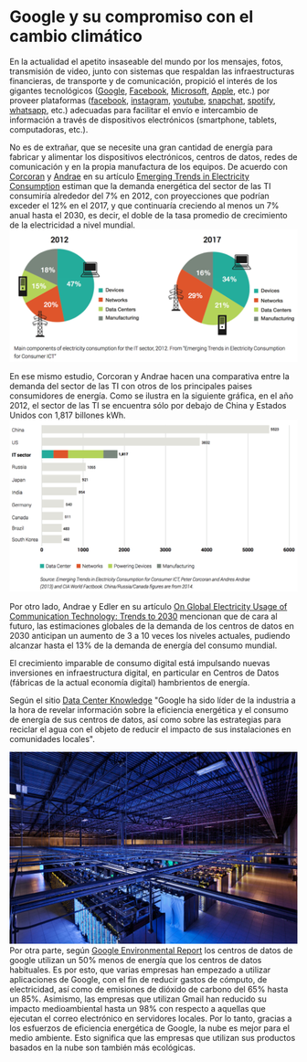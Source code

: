 # Google y su compromiso con el cambio climático
En la actualidad el apetito insaseable del mundo por los mensajes, fotos, transmisión de video, junto con sistemas que respaldan las infraestructuras financieras, de transporte y de comunicación, propició el interés de los gigantes tecnológicos ([Google](https://www.google.com), [Facebook](https://www.facebook.com), [Microsoft](https://www.microsoft.com), [Apple](http://www.apple.com), etc.) por proveer plataformas ([facebook](https://www.facebook.com), [instagram](https://www.instagram.com/), [youtube](http://www.youtube.com), [snapchat](https://www.snapchat.com), [spotify](https://www.spotify.com/), [whatsapp](https://www.whatsapp.com/), etc.) adecuadas para facilitar el envío e intercambio de información a través de dispositivos electrónicos (smartphone, tablets, computadoras, etc.).

No es de extrañar, que se necesite una gran cantidad de energía para fabricar y alimentar los dispositivos electrónicos, centros de datos, redes de comunicación y en la propia manufactura de los equipos. De acuerdo con [Corcoran](https://www.researchgate.net/profile/Peter_Corcoran) y [Andrae](https://www.researchgate.net/profile/Anders_Andrae) en su artículo [Emerging Trends in Electricity Consumption](https://www.researchgate.net/publication/255923829_Emerging_Trends_in_Electricity_Consumption_for_Consumer_ICT) estiman que la demanda energética del sector de las TI consumiría alrededor del 7% en 2012, con  proyecciones que podrían exceder el 12% en el 2017, y que continuaría creciendo al menos un 7% anual hasta el 2030, es decir, el doble de la tasa promedio de crecimiento de la electricidad a nivel mundial. 
![Emerging trends](images/emergingtrends.png)

En ese mismo estudio, Corcoran y Andrae hacen una comparativa entre la demanda del sector de las TI con otros de los principales paises consumidores de energía. Como se ilustra en la siguiente gráfica, en el año 2012, el sector de las TI se encuentra sólo por debajo de China y Estados Unidos con 1,817 billones kWh.
![Emerging trends](images/comparativaTI_countries_2012.png)

Por otro lado, Andrae y Edler en su artículo [On Global Electricity Usage of Communication Technology: Trends to 2030](http://www.mdpi.com/2078-1547/6/1/117) mencionan que de cara al futuro, las estimaciones globales de la demanda de los centros de datos en 2030 anticipan un aumento de 3 a 10 veces los niveles actuales, pudiendo alcanzar hasta el 13% de la demanda de energía del consumo mundial.

El crecimiento imparable de consumo digital está impulsando nuevas inversiones en infraestructura digital, en particular en Centros de Datos (fábricas de la actual economía digital) hambrientos de energía.

Según el sitio [Data Center Knowledge](http://www.datacenterknowledge.com/archives/2012/01/19/google-our-data-centers-are-good-neighbors/) "Google ha sido líder de la industria a la hora de revelar información sobre la eficiencia energética y el consumo de energía de sus centros de datos, así como sobre las estrategias para reciclar el agua con el objeto de reducir el impacto de sus instalaciones en comunidades locales". 

![Centro de datos de Google](images/dataCenter_google.jpeg)
Por otra parte, según [Google Environmental Report](https://environment.google/) los centros de datos de google utilizan un 50% menos de energía que los centros de datos habituales. Es por esto, que varias empresas han empezado a utilizar aplicaciones de Google, con el fin de reducir gastos de cómputo, de electricidad, así como de emisiones de dióxido de carbono del 65% hasta un 85%. Asimismo, las empresas que utilizan Gmail han reducido su impacto medioambiental hasta un 98% con respecto a aquellas que ejecutan el correo electrónico en servidores locales. Por lo tanto, gracias a los esfuerzos de eficiencia energética de Google, la nube es mejor para el medio ambiente. Esto significa que las empresas que utilizan sus productos basados en la nube son también más ecológicas.

